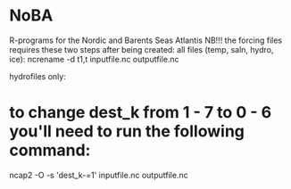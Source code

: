 # NoBA
R-programs for the Nordic and Barents Seas Atlantis
NB!!! the forcing files requires these two steps after being created:
all files (temp, saln, hydro, ice):
ncrename -d t1,t inputfile.nc outputfile.nc

hydrofiles only:
# to change dest_k from 1 - 7 to 0 - 6 you'll need to run the following command:
ncap2  -O -s 'dest_k-=1' inputfile.nc  outputfile.nc
